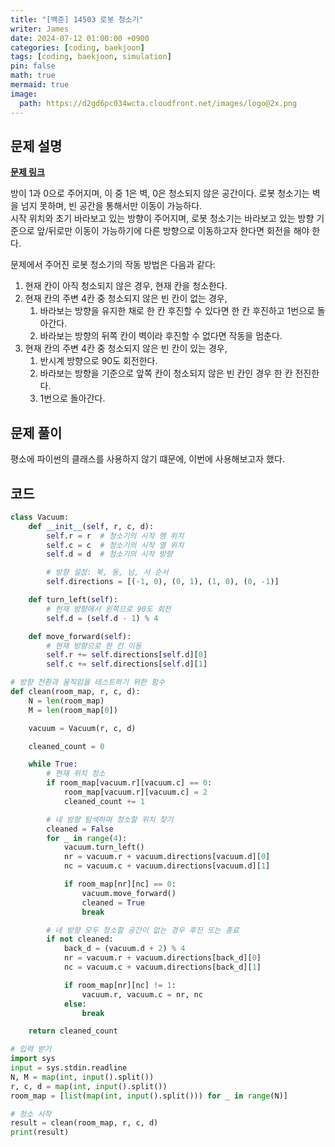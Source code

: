 ```yaml
---
title: "[백준] 14503 로봇 청소기"
writer: James
date: 2024-07-12 01:00:00 +0900
categories: [coding, baekjoon]
tags: [coding, baekjoon, simulation]
pin: false
math: true
mermaid: true
image:
  path: https://d2gd6pc034wcta.cloudfront.net/images/logo@2x.png
---
```


## 문제 설명

<b>[문제 링크](https://www.acmicpc.net/problem/14503)</b>   

방이 1과 0으로 주어지며, 이 중 1은 벽, 0은 청소되지 않은 공간이다. 로봇 청소기는 벽을 넘지 못하며, 빈 공간을 통해서만 이동이 가능하다.  
시작 위치와 초기 바라보고 있는 방향이 주어지며, 로봇 청소기는 바라보고 있는 방향 기준으로 앞/뒤로만 이동이 가능하기에 다른 방향으로 이동하고자 한다면 회전을 해야 한다.  

문제에서 주어진 로봇 청소기의 작동 방법은 다음과 같다:  

1. 현재 칸이 아직 청소되지 않은 경우, 현재 칸을 청소한다.  
2. 현재 칸의 주변 4칸 중 청소되지 않은 빈 칸이 없는 경우,  
   1. 바라보는 방향을 유지한 채로 한 칸 후진할 수 있다면 한 칸 후진하고 1번으로 돌아간다.  
   2. 바라보는 방향의 뒤쪽 칸이 벽이라 후진할 수 없다면 작동을 멈춘다.  
3. 현재 칸의 주변 4칸 중 청소되지 않은 빈 칸이 있는 경우,  
   1. 반시계 방향으로 90도 회전한다.  
   2. 바라보는 방향을 기준으로 앞쪽 칸이 청소되지 않은 빈 칸인 경우 한 칸 전진한다.  
   3. 1번으로 돌아간다.  

## 문제 풀이

평소에 파이썬의 클래스를 사용하지 않기 떄문에, 이번에 사용해보고자 했다.  

## 코드 

```python
class Vacuum:
    def __init__(self, r, c, d):
        self.r = r  # 청소기의 시작 행 위치
        self.c = c  # 청소기의 시작 열 위치
        self.d = d  # 청소기의 시작 방향

        # 방향 설정: 북, 동, 남, 서 순서
        self.directions = [(-1, 0), (0, 1), (1, 0), (0, -1)]

    def turn_left(self):
        # 현재 방향에서 왼쪽으로 90도 회전
        self.d = (self.d - 1) % 4

    def move_forward(self):
        # 현재 방향으로 한 칸 이동
        self.r += self.directions[self.d][0]
        self.c += self.directions[self.d][1]

# 방향 전환과 움직임을 테스트하기 위한 함수
def clean(room_map, r, c, d):
    N = len(room_map)
    M = len(room_map[0])

    vacuum = Vacuum(r, c, d)

    cleaned_count = 0

    while True:
        # 현재 위치 청소
        if room_map[vacuum.r][vacuum.c] == 0:
            room_map[vacuum.r][vacuum.c] = 2
            cleaned_count += 1

        # 네 방향 탐색하며 청소할 위치 찾기
        cleaned = False
        for _ in range(4):
            vacuum.turn_left()
            nr = vacuum.r + vacuum.directions[vacuum.d][0]
            nc = vacuum.c + vacuum.directions[vacuum.d][1]

            if room_map[nr][nc] == 0:
                vacuum.move_forward()
                cleaned = True
                break

        # 네 방향 모두 청소할 공간이 없는 경우 후진 또는 종료
        if not cleaned:
            back_d = (vacuum.d + 2) % 4
            nr = vacuum.r + vacuum.directions[back_d][0]
            nc = vacuum.c + vacuum.directions[back_d][1]

            if room_map[nr][nc] != 1:
                vacuum.r, vacuum.c = nr, nc
            else:
                break

    return cleaned_count

# 입력 받기
import sys
input = sys.stdin.readline
N, M = map(int, input().split())
r, c, d = map(int, input().split())
room_map = [list(map(int, input().split())) for _ in range(N)]

# 청소 시작
result = clean(room_map, r, c, d)
print(result)

```